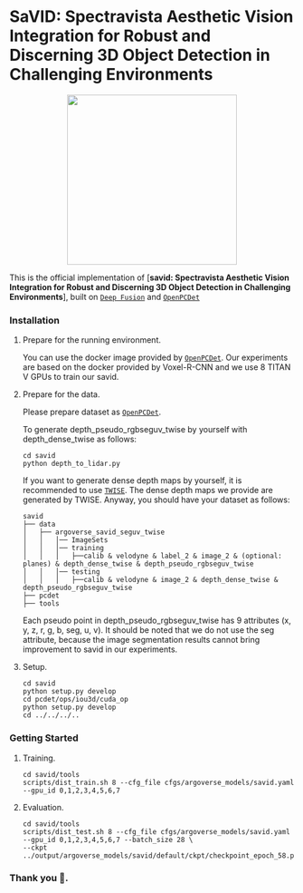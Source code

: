 # SaVID: Spectravista Aesthetic Vision Integration for Robust and Discerning 3D Object Detection in Challenging Environments
<p align="center"> <img src='docs/savid_framework.png' align="center" height="300px"> </p>

This is the official implementation of [**savid: Spectravista Aesthetic Vision Integration for Robust and Discerning 3D Object Detection in Challenging Environments**], built on [`Deep Fusion`](https://github.com/tensorflow/lingvo) and [`OpenPCDet`](https://github.com/open-mmlab/OpenPCDet) 


### Installation
1.  Prepare for the running environment. 

    You can use the docker image provided by [`OpenPCDet`](https://github.com/open-mmlab/OpenPCDet). Our experiments are based on the
    docker provided by Voxel-R-CNN and we use 8 TITAN V GPUs to train our savid.

2. Prepare for the data.

    Please prepare dataset as [`OpenPCDet`](https://github.com/open-mmlab/OpenPCDet).  
    
    To generate depth_pseudo_rgbseguv_twise by yourself with depth_dense_twise as follows:

    ```
    cd savid
    python depth_to_lidar.py
    ```
    
    If you want to generate dense depth maps by yourself, it is recommended to use [`TWISE`](https://github.com/imransai/TWISE). The dense depth maps we provide are generated by TWISE. Anyway, you should have your dataset as follows:

    ```
    savid
    ├── data
    │   ├── argoverse_savid_seguv_twise
    │   │   │── ImageSets
    │   │   │── training
    │   │   │   ├──calib & velodyne & label_2 & image_2 & (optional: planes) & depth_dense_twise & depth_pseudo_rgbseguv_twise
    │   │   │── testing
    │   │   │   ├──calib & velodyne & image_2 & depth_dense_twise & depth_pseudo_rgbseguv_twise
    ├── pcdet
    ├── tools
    ```
    Each pseudo point in depth_pseudo_rgbseguv_twise has 9 attributes (x, y, z, r, g, b, seg, u, v). It should be noted that we do not use the seg attribute, because the image segmentation results cannot bring improvement to savid in our experiments.

3. Setup.

    ```
    cd savid
    python setup.py develop
    cd pcdet/ops/iou3d/cuda_op
    python setup.py develop
    cd ../../../..
    ```

### Getting Started
1. Training.

    ```
    cd savid/tools
    scripts/dist_train.sh 8 --cfg_file cfgs/argoverse_models/savid.yaml --gpu_id 0,1,2,3,4,5,6,7
    ```

2. Evaluation.

    ```
    cd savid/tools
    scripts/dist_test.sh 8 --cfg_file cfgs/argoverse_models/savid.yaml  --gpu_id 0,1,2,3,4,5,6,7 --batch_size 28 \
    --ckpt ../output/argoverse_models/savid/default/ckpt/checkpoint_epoch_58.pth
    ```
### Thank you 🙏.
